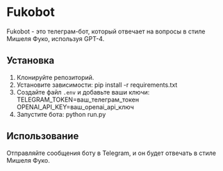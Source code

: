# Fukobot

Fukobot - это телеграм-бот, который отвечает на вопросы в стиле Мишеля Фуко, используя GPT-4.

## Установка

1. Клонируйте репозиторий.
2. Установите зависимости:
pip install -r requirements.txt
3. Создайте файл `.env` и добавьте ваши ключи:
TELEGRAM_TOKEN=ваш_телеграм_токен
OPENAI_API_KEY=ваш_openai_api_ключ
4. Запустите бота:
python run.py

## Использование

Отправляйте сообщения боту в Telegram, и он будет отвечать в стиле Мишеля Фуко.
